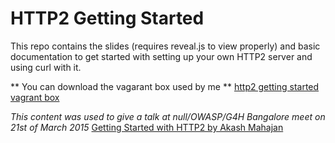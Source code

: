 # HTTP2 Getting Started 
This repo contains the slides (requires reveal.js to view properly) and basic documentation to get started with setting up your own HTTP2 server 
and using curl with it.

** You can download the vagarant box used by me ** 
[http2 getting started vagrant box](https://www.dropbox.com/s/p0t8m4yjqi42qr3/http2-getting-started.box?dl=0)

*This content was used to give a talk at null/OWASP/G4H Bangalore meet on 21st of March 2015* 
[Getting Started with HTTP2 by Akash Mahajan](http://swachalit.null.co.in/event_sessions/294-getting-started-with-http2)
